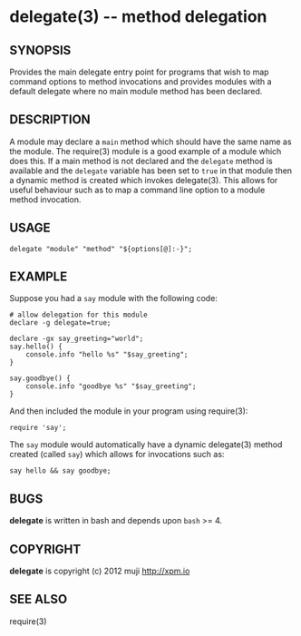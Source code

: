 delegate(3) -- method delegation
=============================================

## SYNOPSIS

Provides the main delegate entry point for programs that wish to map command options to method invocations and provides modules with a default delegate where no main module method has been declared.

## DESCRIPTION

A module may declare a `main` method which should have the same name as the module. The require(3) module is a good example of a module which does this. If a main method is not declared and the `delegate` method is available and the `delegate` variable has been set to `true` in that module then a dynamic method is created which invokes delegate(3). This allows for useful behaviour such as to map a command line option to a module method invocation.

## USAGE

	delegate "module" "method" "${options[@]:-}";
	
## EXAMPLE

Suppose you had a `say` module with the following code:

	# allow delegation for this module
	declare -g delegate=true;

	declare -gx say_greeting="world";
	say.hello() {
		console.info "hello %s" "$say_greeting";
	}
	
	say.goodbye() {
		console.info "goodbye %s" "$say_greeting";
	}
	
And then included the module in your program using require(3):

	require 'say';
	
The `say` module would automatically have a dynamic delegate(3) method created (called `say`) which allows for invocations such as:

	say hello && say goodbye;

## BUGS

**delegate** is written in bash and depends upon `bash` >= 4.

## COPYRIGHT

**delegate** is copyright (c) 2012 muji <http://xpm.io>

## SEE ALSO

require(3)


[SYNOPSIS]: #SYNOPSIS "SYNOPSIS"
[DESCRIPTION]: #DESCRIPTION "DESCRIPTION"
[USAGE]: #USAGE "USAGE"
[EXAMPLE]: #EXAMPLE "EXAMPLE"
[BUGS]: #BUGS "BUGS"
[COPYRIGHT]: #COPYRIGHT "COPYRIGHT"
[SEE ALSO]: #SEE-ALSO "SEE ALSO"


[strike(1)]: strike.1.html
[boilerplate(3)]: boilerplate.3.html
[require(3)]: require.3.html
[method(3)]: method.3.html
[http(3)]: http.3.html
[bake(1)]: bake.1.html
[rest(1)]: rest.1.html
[git(1)]: http://git-scm.com/
[bash(1)]: http://man.cx/bash(1)
[curl(1)]: http://man.cx/curl(1)
[echo(1)]: http://man.cx/echo(1)
[find(1)]: http://man.cx/find(1)
[tee(1)]: http://man.cx/tee(1)
[ronn(1)]: https://github.com/rtomayko/ronn
[github(7)]: http://github.com/
[json-sh(1)]: https://github.com/dominictarr/JSON.sh
[npm(1)]: http://npmjs.org
[ruby(3)]: http://www.ruby-lang.org/
[rake(1)]: http://rake.rubyforge.org/
[semver(7)]: http://semver.org/
[sed(1)]: http://man.cx/sed(1)
[ant(1)]: http://ant.apache.org/
[printf(1)]: http://man.cx/printf(1)
[source(1)]: http://man.cx/source(1)
[array(3)]: array.3.html
[console(3)]: console.3.html
[delegate(3)]: delegate.3.html
[executable(3)]: executable.3.html
[git(3)]: git.3.html
[globals-api(3)]: globals-api.3.html
[help(7)]: help.7.html
[json(3)]: json.3.html
[semver(3)]: semver.3.html
[strike-credits(7)]: strike-credits.7.html
[strike-tree(7)]: strike-tree.7.html
[strike(7)]: strike.7.html
[task-ant(7)]: task-ant.7.html
[task-clean(7)]: task-clean.7.html
[task-doc(7)]: task-doc.7.html
[task-list(7)]: task-list.7.html
[task-rake(7)]: task-rake.7.html
[task-semver(7)]: task-semver.7.html
[task-test(7)]: task-test.7.html
[task-todo(7)]: task-todo.7.html
